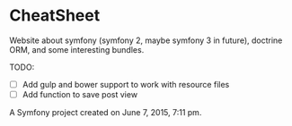 CheatSheet
==========

Website about symfony (symfony 2, maybe symfony 3 in future), doctrine ORM, and some interesting bundles.

TODO:

- [ ] Add gulp and bower support to work with resource files
- [ ] Add function to save post view

A Symfony project created on June 7, 2015, 7:11 pm.
